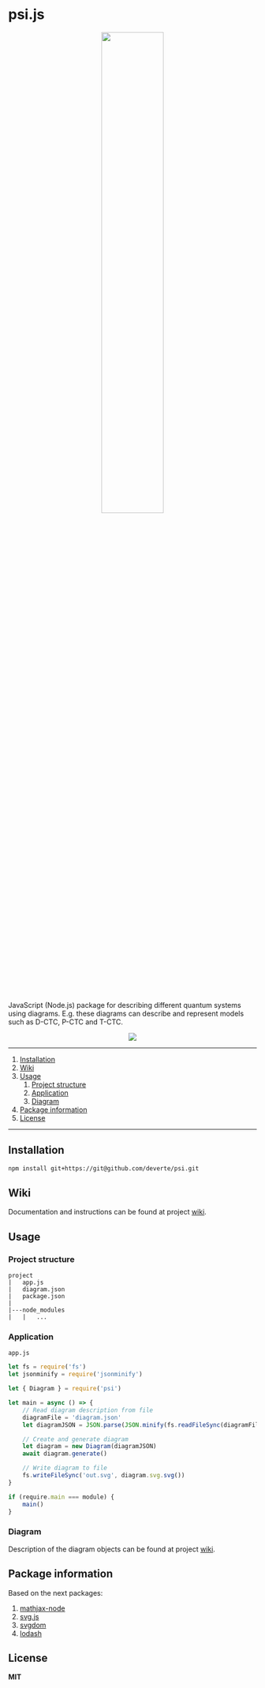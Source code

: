 # psi.js

<div width="30%" align="center">
    <img width="50%" src="https://raw.githubusercontent.com/wiki/deverte/psi/images/icon.svg?sanitize=true" />
</div>

JavaScript (Node.js) package for describing different quantum systems using diagrams. E.g. these diagrams can describe and represent models such as D-CTC, P-CTC and T-CTC.

<div align="center">
    <img src="https://raw.githubusercontent.com/wiki/deverte/psi/images/bell.svg?sanitize=true" />
</div>

---

1. [Installation](#Installation)
2. [Wiki](#Wiki)
3. [Usage](#Usage)
    1. [Project structure](#Project-structure)
    2. [Application](#Application)
    3. [Diagram](#Diagram)
4. [Package information](#Package-information)
5. [License](#License)

---

## Installation
```sh
npm install git+https://git@github.com/deverte/psi.git
```

## Wiki
Documentation and instructions can be found at project [wiki](https://github.com/deverte/psi/wiki).

## Usage
### Project structure
```
project
|   app.js
|   diagram.json
|   package.json
|
|---node_modules
|   |   ...
```

### Application
`app.js`
```js
let fs = require('fs')
let jsonminify = require('jsonminify')

let { Diagram } = require('psi')

let main = async () => {
    // Read diagram description from file
    diagramFile = 'diagram.json'
    let diagramJSON = JSON.parse(JSON.minify(fs.readFileSync(diagramFile, 'utf8')))

    // Create and generate diagram
    let diagram = new Diagram(diagramJSON)
    await diagram.generate()

    // Write diagram to file
    fs.writeFileSync('out.svg', diagram.svg.svg())
}

if (require.main === module) { 
    main()
}
```

### Diagram
Description of the diagram objects can be found at project [wiki](https://github.com/deverte/psi/wiki).

## Package information
Based on the next packages:
1. [mathjax-node](https://www.npmjs.com/package/mathjax-node)
2. [svg.js](https://www.npmjs.com/package/@svgdotjs/svg.js)
3. [svgdom](https://www.npmjs.com/package/svgdom)
4. [lodash](https://www.npmjs.com/package/lodash)

## License
**MIT**